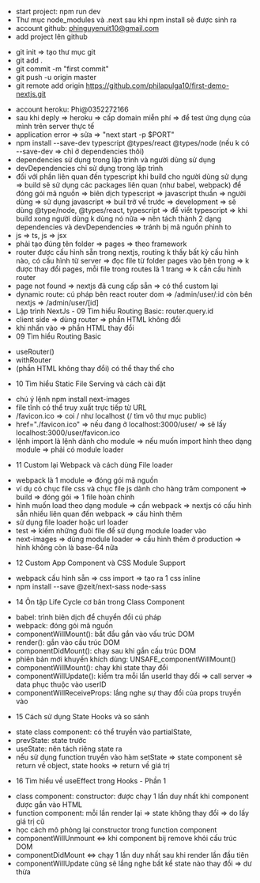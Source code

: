 - start project: npm run dev
- Thư mục node_modules và .next sau khi npm install sẽ được sinh ra
- account github: phinguyenuit10@gmail.com
- add project lên github
+ git init => tạo thư mục git
+ git add .
+ git commit -m "first commit"
+ git push -u origin master
+ git remote add origin https://github.com/philapulga10/first-demo-nextjs.git
- account heroku: Phi@0352272166
- sau khi deply => heroku => cấp domain miễn phí => để test ứng dụng của mình trên server thực tế
- application error => sửa => "next start -p $PORT"
- npm install --save-dev typescript @types/react @types/node (nếu k có --save-dev => chỉ ở dependencies thôi)
- dependencies sử dụng trong lập trình và người dùng sử dụng
- devDependencies chỉ sử dụng trong lập trình
- đối với phần liên quan đến typescript khi build cho người dùng sử dụng => build sẽ sử dụng các packages liên quan (như babel, webpack) để đóng gói mã nguồn => biên dịch typescript => javascript thuần => người dùng => sử dụng javascript => buil trở về trước => development => sẽ dùng @type/node, @types/react, typescript => để viết typescript => khi build xong người dùng k dùng nó nữa => nên tách thành 2 dạng dependencies và devDependencies => tránh bị mã nguồn phình to
- js => ts, js => jsx
- phải tạo đúng tên folder => pages => theo framework
- router được cấu hình sẵn trong nextjs, routing k thấy bất kỳ cấu hình nào, có cấu hình từ server => đọc file từ folder pages vào bên trong => k được thay đổi pages, mỗi file trong routes là 1 trang => k cần cấu hình router
- page not found => nextjs đã cung cấp sẵn => có thể custom lại
- dynamic route: cú pháp bên react router dom => /admin/user/:id còn bên nextjs => /admin/user/[id]
- Lập trình NextJs - 09 Tìm hiểu Routing Basic: router.query.id
- client side => dùng router => phần HTML không đổi
- khi nhấn vào <a></a> => phần HTML thay đổi
- 09 Tìm hiểu Routing Basic
+ useRouter()
+ withRouter
+ <Link href=""></Link> (phần HTML không thay đổi) có thể thay thế cho <a></a>
- 10 Tìm hiểu Static File Serving và cách cài đặt
+ chú ý lệnh npm install next-images
+ file tĩnh có thể truy xuất trực tiếp từ URL
+ /favicon.ico => coi / như localhost (/ tìm vô thư mục public)
+ href="./favicon.ico" => nếu đang ở localhost:3000/user/ => sẽ lấy localhost:3000/user/favicon.ico
+ lệnh import là lệnh dành cho module => nếu muốn import hình theo dạng module => phải có module loader
- 11 Custom lại Webpack và cách dùng File loader
+ webpack là 1 module => đóng gói mã nguồn
+ ví dụ có chục file css và chục file js dành cho hàng trăm component => build => đóng gói => 1 file hoàn chỉnh
+ hình muốn load theo dạng module => cần webpack => nextjs có cấu hình sẵn nhiều liên quan đến webpack => cấu hình thêm
+ sử dụng file loader hoặc url loader
+ test => kiếm những đuôi file để sử dụng module loader vào
+ next-images => dùng module loader => cấu hình thêm ở production => hình không còn là base-64 nữa
- 12 Custom App Component và CSS Module Support
+ webpack cấu hình sẵn => css import => tạo ra 1 css inline
+ npm install --save @zeit/next-sass node-sass
- 14 Ôn tập Life Cycle cơ bản trong Class Component
+ babel: trình biên dịch để chuyển đổi cú pháp
+ webpack: đóng gói mã nguồn
+ componentWillMount(): bắt đầu gắn vào vấu trúc DOM
+ render(): gắn vào cấu trúc DOM
+ componentDidMount(): chạy sau khi gắn cấu trúc DOM
+ phiên bản mới khuyến khích dùng: UNSAFE_componentWillMount()
+ componentWillMount(): chạy khi state thay đổi
+ componentWillUpdate(): kiểm tra mỗi lần userId thay đổi => call server => data phục thuộc vào userID
+ componentWillReceiveProps: lắng nghe sự thay đổi của props truyền vào
- 15 Cách sử dụng State Hooks và so sánh
+ state class component: có thể truyền vào partialState, 
+ prevState: state trước
+ useState: nên tách riêng state ra
+ nếu sử dụng function truyền vào hàm setState => state component sẽ return về object, state hooks => return về giá trị
- 16 Tìm hiểu về useEffect trong Hooks - Phần 1
+ class component: constructor: được chạy 1 lần duy nhất khi component được gắn vào HTML
+ function component: mỗi lần render lại => state không thay đổi => do lấy giá trị cũ
+ học cách mô phỏng lại constructor trong function component
+ componentWillUnmount <=> khi component bij remove khỏi cấu trúc DOM
+ componentDidMount <=> chạy 1 lần duy nhất sau khi render lần đầu tiên
+ componentWillUpdate cũng sẽ lắng nghe bất kể state nào thay đổi => dư thừa